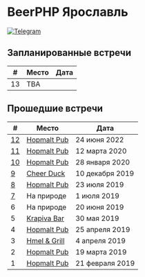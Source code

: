 # BeerPHP Ярославль

[![Telegram](https://img.shields.io/badge/telegram-join%20chat-blue.svg?style=flat)](https://t.me/beerphp_yaroslavl)

## Запланированные встречи

| # | Место | Дата |
|-------|-------|------|
| 13 | TBA |  |

## Прошедшие встречи

| # | Место | Дата |
|-------|-------|------|
| [12](https://github.com/beerphp/yaroslavl/issues/6) | [Hopmalt Pub](https://hopmaltpub.ru/) | 24 июня 2022 |
| [11](https://github.com/beerphp/yaroslavl/issues/5) | [Hopmalt Pub](https://hopmaltpub.ru/) | 12 марта 2020 |
| [10](https://github.com/beerphp/yaroslavl/issues/4) | [Hopmalt Pub](https://hopmaltpub.ru/) | 28 января 2020 |
| [9](https://github.com/beerphp/yaroslavl/issues/3) | [Cheer Duck](https://www.instagram.com/cheerduck.space/) | 10 декабря 2019 |
| [8](https://github.com/beerphp/yaroslavl/pull/2) | [Hopmalt Pub](https://hopmaltpub.ru/) | 23 июля 2019 |
| [7](https://github.com/beerphp/yaroslavl/issues/1) | На природе | 1 июля 2019 |
| 6 | На природе | 20 июня 2019 |
| 5 | [Krapiva Bar](https://www.facebook.com/krapivabaryaroslavl/) | 30 мая 2019 |
| 4 | [Hopmalt Pub](https://hopmaltpub.ru/) | 25 апреля 2019 |
| 3 | [Hmel & Grill](https://vk.com/hmelgrill) | 4 апреля 2019 |
| 2 | [Hopmalt Pub](https://hopmaltpub.ru/) | 19 марта 2019 |
| 1 | [Hopmalt Pub](https://hopmaltpub.ru/) | 21 февраля 2019 |

